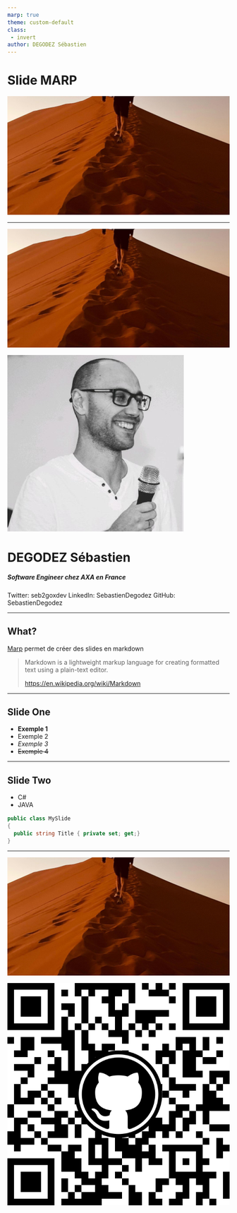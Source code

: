 ```yaml
---
marp: true
theme: custom-default
class:
 - invert
author: DEGODEZ Sébastien
---
```

<!--
_class:
 - lead
 - invert
paginate: skip
-->

# Slide MARP

![bg opacity:.7](./images/bg.jpg)

---
<!-- 
_class:
 - lead
 - invert
footer: ''
paginate: skip
-->

![bg opacity:.7](./images/bg.jpg)

<div id="presentation">  
   <img src="images/me.png" alt="Photo" />
   <div>
      <h1>DEGODEZ Sébastien</h1>
      <h5>Software Engineer chez AXA en France</h5>
   </div>
</div>

<i class="fa-brands fa-x-twitter"></i> Twitter: seb2goxdev
<i class="fa-brands fa-linkedin"></i> LinkedIn: SebastienDegodez
<i class="fa-brands fa-github"></i> GitHub: SebastienDegodez

---
<!-- 
paginate: true
footer: 'DEGODEZ Sébastien - <i class="fa-brands fa-linkedin"></i> in/sebastien-degodez'
-->
## What?

[Marp](https://marp.app/) permet de créer des slides en markdown

> Markdown is a lightweight markup language for creating formatted text using a plain-text editor.
>
> https://en.wikipedia.org/wiki/Markdown

---
## Slide One

* **Exemple 1**
* Exemple 2
* *Exemple 3*
* ~~Exemple 4~~


---
## Slide Two

- C#
- JAVA

```csharp
public class MySlide 
{
  public string Title { private set; get;}
}
```

---

<!-- 
_class:
 - lead
 - invert
footer: ''
paginate: skip
-->

![bg opacity:.7](./images/bg.jpg)
<div id="end">
   <img src="images/QR-for-SebastienDegodez.svg" />
</div>